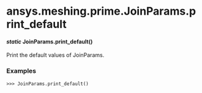 # ansys.meshing.prime.JoinParams.print_default

#### *static* JoinParams.print_default()

Print the default values of JoinParams.

### Examples

```pycon
>>> JoinParams.print_default()
```

<!-- !! processed by numpydoc !! -->
